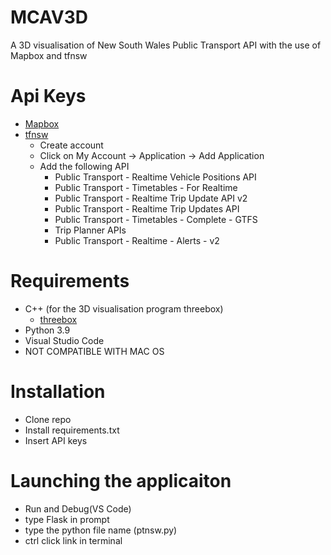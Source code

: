 # MCAV3D
A 3D visualisation of New South Wales Public Transport API with the use of Mapbox and tfnsw


# Api Keys
* [Mapbox](https://www.mapbox.com/)
* [tfnsw](https://opendata.transport.nsw.gov.au/)
  * Create account
  * Click on My Account -> Application -> Add Application 
  * Add the following API
    * Public Transport - Realtime Vehicle Positions API
    * Public Transport - Timetables - For Realtime
    * Public Transport - Realtime Trip Update API v2
    * Public Transport - Realtime Trip Updates API
    * Public Transport - Timetables - Complete - GTFS
    * Trip Planner APIs
    * Public Transport - Realtime - Alerts - v2

# Requirements 
* C++ (for the 3D visualisation program threebox)
  * [threebox](https://github.com/peterqliu/threebox)
* Python 3.9
* Visual Studio Code 
* NOT COMPATIBLE WITH MAC OS  

# Installation
* Clone repo 
* Install requirements.txt
* Insert API keys 

# Launching the applicaiton
* Run and Debug(VS Code) 
* type Flask in prompt
* type the python file name (ptnsw.py)
* ctrl click link in terminal 
